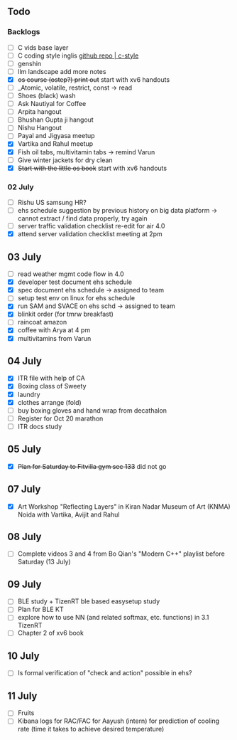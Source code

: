 ## Todo

### Backlogs

- [ ] C vids base layer
- [ ] C coding style inglis [github repo | c-style](https://github.com/mcinglis/c-style)
- [ ] genshin
- [ ] llm landscape add more notes
- [x] ~~os course (ostep?) print out~~ start with xv6 handouts
- [ ] _Atomic, volatile, restrict, const -> read
- [ ] Shoes (black) wash
- [ ] Ask Nautiyal for Coffee
- [ ] Arpita hangout
- [ ] Bhushan Gupta ji hangout
- [ ] Nishu Hangout
- [ ] Payal and Jigyasa meetup
- [x] Vartika and Rahul meetup
- [x] Fish oil tabs, multivitamin tabs -> remind Varun
- [ ] Give winter jackets for dry clean
- [x] ~~Start with the little os book~~ start with xv6 handouts

### 02 July

- [ ] Rishu US samsung HR?
- [ ] ehs schedule suggestion by previous history on big data platform -> cannot extract / find data properly, try again
- [ ] server traffic validation checklist re-edit for air 4.0
- [x] attend server validation checklist meeting at 2pm

## 03 July

- [ ] read weather mgmt code flow in 4.0
- [x] developer test document ehs schedule
- [x] spec document ehs schedule -> assigned to team
- [ ] setup test env on linux for ehs schedule
- [x] run SAM and SVACE on ehs schd -> assigned to team
- [x] blinkit order (for tmrw breakfast)
- [ ] raincoat amazon
- [x] coffee with Arya at 4 pm
- [x] multivitamins from Varun

## 04 July

- [x] ITR file with help of CA
- [x] Boxing class of Sweety
- [x] laundry
- [x] clothes arrange (fold)
- [ ] buy boxing gloves and hand wrap from decathalon
- [ ] Register for Oct 20 marathon
- [ ] ITR docs study

## 05 July

- [x] ~~Plan for Saturday to Fitvilla gym sec 133~~ did not go

## 07 July

- [x]  Art Workshop "Reflecting Layers" in Kiran Nadar Museum of Art (KNMA) Noida with Vartika, Avijit and Rahul

## 08 July

- [ ] Complete videos 3 and 4 from Bo Qian's "Modern C++" playlist before Saturday (13 July)

## 09 July

- [ ] BLE study + TizenRT ble based easysetup study
- [ ] Plan for BLE KT
- [ ] explore how to use NN (and related softmax, etc. functions) in 3.1 TizenRT
- [ ] Chapter 2 of xv6 book

## 10 July

- [ ] Is formal verification of "check and action" possible in ehs?

## 11 July

- [ ] Fruits
- [ ] Kibana logs for RAC/FAC for Aayush (intern) for prediction of cooling rate (time it takes to achieve desired temperature)
